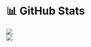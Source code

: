 # 📊 GitHub Stats
![](https://github-readme-streak-stats.herokuapp.com/?user=JozhoX&theme=dark&hide_border=false)<br/>
![](https://github-readme-stats.vercel.app/api/top-langs/?username=JozhoX&theme=dark&hide_border=false&include_all_commits=true&count_private=true&layout=compact)

<!-- Proudly created with GPRM ( https://gprm.itsvg.in ) -->
